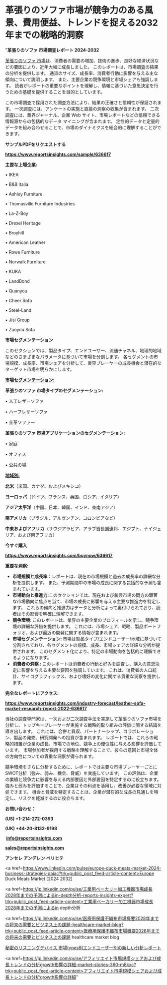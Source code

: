 # 革張りのソファ市場が競争力のある風景、費用便益、トレンドを捉える2032年までの戦略的洞察

"<strong>革張りのソファ 市場調査レポート 2024-2032</strong>

<a href=https://www.reportsinsights.com/sample/636617>革張りのソファ 市場</a>は、消費者の需要の増加、技術の進歩、良好な経済状況などの要因により、近年大幅に成長しました。 このレポートは、市場調査の結果の分析を提供します。 通貨のサイズ、成長率、消費者行動に影響を与える主な傾向について説明します。 また、主要企業の競争環境と市場シェアも強調します。 読者がレポートの重要なポイントを理解し、情報に基づいた意思決定を行うための基礎を提供することを目的としています。

この市場調査で採用された調査方法により、結果の正確さと信頼性が保証されます。 一次調査には、アンケートの実施と直接の洞察の収集が含まれます。 二次調査には、業界ジャーナル、企業 Web サイト、市場レポートなどの信頼できる情報源からの包括的なデータ マイニングが含まれます。 定性的データと定量的データを組み合わせることで、市場のダイナミクスを総合的に理解することができます。

<strong><b>サンプルPDFをリクエストする</b></strong>

<a href=https://www.reportsinsights.com/sample/636617><strong><u>https://www.reportsinsights.com/sample/636617</u></strong></a>

<strong>主要な上場企業:</strong>

• IKEA

• B&B Italia

• Ashley Furniture

• Thomasville Furniture Industries

• La-Z-Boy

• Drexel Heritage

• Broyhill

• American Leather

• Rowe Furniture

• Norwalk Furniture

• KUKA

• LandBond

• Quanyou

• Cheer Sofa

• Steel-Land

• Jisi Group

• Zuoyou Sofa

<strong>市場セグメンテーション</strong>

このセクションでは、製品タイプ、エンドユーザー、流通チャネル、地理的地域などのさまざまなパラメータに基づいて市場を分割します。 各セグメントの市場規模、成長率、市場シェアを分析して、業界プレーヤーの成長機会と潜在的なターゲット市場を明らかにします。

<strong><u>市場セグメンテーション</u></strong><strong><u>:</u></strong>

<strong>革張りのソファ 市場タイプのセグメンテーション:</strong>

• 人工レザーソファ

• ハーフレザーソファ

• 全革ソファー

<strong>革張りのソファ 市場アプリケーションのセグメンテーション:</strong>

• 家庭

• オフィス

• 公共の場

<strong><u>地域別</u></strong><strong><u>:</u></strong>

<strong>北米</strong>（米国、カナダ、およびメキシコ）

<strong>ヨーロッパ</strong>（ドイツ、フランス、英国、ロシア、イタリア）

<strong>アジア太平洋</strong>（中国、日本、韓国、インド、東南アジア）

<strong>南アメリカ</strong>（ブラジル、アルゼンチン、コロンビアなど）

<strong>中東およびアフリカ</strong>（サウジアラビア、アラブ首長国連邦、エジプト、ナイジェリア、および南アフリカ）

<strong>今すぐ購入</strong>

<a href=https://www.reportsinsights.com/buynow/636617><strong><u>https://www.reportsinsights.com/buynow/636617</u></strong></a>

<strong>重要な洞察:</strong>
<ul>
  <li><strong>市場規模と成長率：</strong>レポートは、現在の市場規模と過去の成長率の詳細な分析を提供します。 また、予測期間中の市場の成長に関する包括的な予測も含まれています。</li>
  <li><strong>市場動向と推進力:</strong>このセクションでは、現在および新興市場の両方の顕著な市場動向に焦点を当て、市場の成長に影響を与える主要な推進力を特定します。 これらの傾向と推進力はデータと分析によって裏付けられており、読者はその影響を明確に理解できます。</li>
  <li><strong>競争環境</strong>: このレポートは、業界の主要企業のプロフィールを示し、競争環境の詳細な評価を提供します。 これには、市場シェア、戦略、製品ポートフォリオ、および最近の開発に関する情報が含まれます。</li>
  <li><strong>市場セグメンテーション: </strong>市場は製品タイプ/エンドユーザー/地域に基づいて分割されており、各セグメントの規模、成長、市場シェアの詳細な分析が提供されます。 このセグメント化により、特定の市場動向を包括的に理解できるようになります。</li>
  <li><strong>消費者の洞察 : </strong>このレポートは消費者の行動と好みを調査し、購入の意思決定に影響を与える主要な要因を強調しています。 これは、消費者の人口統計、サイコグラフィックス、および嗜好の変化に関する貴重な洞察を提供します。</li>
</ul>
<strong>完全なレポートにアクセス:</strong>

<a href=https://www.reportsinsights.com/industry-forecast/leather-sofa-market-research-report-2022-636617><strong><u><b>https://www.reportsinsights.com/industry-forecast/leather-sofa-market-research-report-2022-636617</b></u></strong></a>

当社の調査専門家は、一次および二次調査手法を実施して革張りのソファ市場を分析し、トップキープレーヤーが実施する戦略的取り組みの評価に関する結論を導き出します。 これには、合併と買収、パートナーシップ、コラボレーション、製品の発売、研究開発への投資が含まれます。 レポートでは、これらの戦略的措置が企業の成長、市場での地位、競争上の優位性に与える影響を評価しています。 市場参加者が採用する戦略を理解することで、彼らの意図と市場全体の方向性についての貴重な洞察が得られます。

競争環境をさらに分析するために、レポートでは主要な市場プレーヤーごとにSWOT分析（強み、弱み、機会、脅威）を実施しています。 この評価は、企業の業績と競争力に影響を与える内部要因と外部要因を特定するのに役立ちます。 強みと弱みを評価することで、企業はその利点を活用し、改善が必要な領域に対処できます。 機会と脅威を特定することは、企業が潜在的な成長の見通しを特定し、リスクを軽減するのに役立ちます。

<strong>お問い合わせ：</strong>

<strong>(US) +1-214-272-0393</strong>

<strong>(UK) +44-20-8133-9198</strong>

<strong> </strong><a href=info@reportsinsights.com><strong><u>info@reportsinsights.com</u></strong></a>

<a href=sales@reportsinsights.com><strong><u>sales@reportsinsights.com</u></strong></a>

<strong>アンセレ アンデレン ベリヒテ</strong>

<a href=https://www.linkedin.com/pulse/europe-duck-meats-market-2024-business-strategies-daiac?trk=public_post_feed-article-content>Europe Duck Meats Market [2024 2032]</a>

<a href=https://jp.linkedin.com/pulse/工業用ベーカリー加工機器市場成長2028年までの予測によるin-depth分析-reports-insights-expert?trk=public_post_feed-article-content>工業用ベーカリー加工機器市場成長2028年までの予測によるin depth分析</a>

<a href=https://jp.linkedin.com/pulse/医療用保護不織布市場概要2028年までの将来の需要とビジネス上の課題-healthcare-market-blog?trk=public_post_feed-article-content>医療用保護不織布市場概要2028年までの将来の需要とビジネス上の課題 healthcare market blog</a>

<a href=https://www.linkedin.com/pulse/秘密のリスニングデバイス-市場types別エンドユーザー別の新しい分析レポート-reports-insights-expert/>秘密のリスニングデバイス 市場types別エンドユーザー別の新しい分析レポート</a>

<a href=https://jp.linkedin.com/pulse/アフィリエイト市場規模シェアおよび成長トレンドの分析growth影響の詳細-market-stories-360-m8kxc?trk=public_post_feed-article-content>アフィリエイト市場規模シェアおよび成長トレンドの分析growth影響の詳細</a>"

